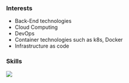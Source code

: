 ### Interests

* Back-End technologies
* Cloud Computing
* DevOps
* Container technologies such as k8s, Docker
* Infrastructure as code

### Skills
<img src="https://img.shields.io/badge/AWS-#FF4500?style=flat-square&logo=AWS&logoColor=white"/>





<!--
**icebear2n2/icebear2n2** is a ✨ _special_ ✨ repository because its `README.md` (this file) appears on your GitHub profile.

Here are some ideas to get you started:

- 🔭 I’m currently working on ...
- 🌱 I’m currently learning ...
- 👯 I’m looking to collaborate on ...
- 🤔 I’m looking for help with ...
- 💬 Ask me about ...
- 📫 How to reach me: ...
- 😄 Pronouns: ...
- ⚡ Fun fact: ...
-->
